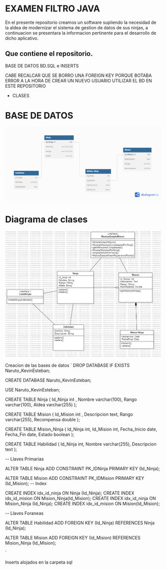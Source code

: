 # EXAMEN FILTRO JAVA 

En el presente repositorio creamos un software supliendo la necesidad de la aldea de modernizar el sistema de gestion de datos de sus ninjas, a continuacion se presentara la informacion pertinente para el desarrollo de dicho aplicativo. 

## Que contiene el repositorio. 

BASE DE DATOS BD.SQL e INSERTS 

CABE RECALCAR QUE SE BORRO UNA FOREIGN KEY PORQUE BOTABA ERROR A LA HORA DE CREAR UN NUEVO USUARIO UTILIZAR EL BD EN ESTE REPOSITORIO 

* CLASES 

# BASE DE DATOS 

![](./sql/DiagramaEntidadRelacion.png)

# Diagrama de clases 
![](./sql/Main.png)

Creacion de las bases de datos 
`  DROP DATABASE IF EXISTS Naruto_KevinEsteban; 

  CREATE DATABASE  Naruto_KevinEsteban;

  USE Naruto_KevinEsteban;


  CREATE TABLE Ninja (
    Id_Ninja int ,
    Nombre varchar(100),
    Rango varchar(100),
    Aldea varchar(255)
  );

  CREATE TABLE Mision (
    Id_Mision int ,
    Descripcion text,
    Rango varchar(255),
    Recompensa double
  );

  CREATE TABLE Mision_Ninja (
    Id_Ninja int,
    Id_Mision int,
    Fecha_Inicio date,
    Fecha_Fin date,
    Estado boolean
  );

  CREATE TABLE Habilidad (
    Id_Ninja int,
    Nombre varchar(255),
    Descripcion text
  );



  -- Llaves Primarias 


  ALTER TABLE Ninja ADD CONSTRAINT PK_IDNinja PRIMARY KEY (Id_Ninja); 

  ALTER TABLE Mision ADD CONSTRAINT PK_IDMision PRIMARY KEY (Id_Mision); 
  -- Index 

  CREATE INDEX idx_id_ninja ON Ninja (Id_Ninja);
  CREATE INDEX idx_id_mision ON Mision_Ninja(Id_Mision); 
  CREATE INDEX idx_id_ninja ON Mision_Ninja (Id_Ninja);
  CREATE INDEX idx_id_mision ON Mision(Id_Mision); 




  -- Llaves Foraneas 

  ALTER TABLE Habilidad ADD FOREIGN KEY (Id_Ninja) REFERENCES Ninja (Id_Ninja);

  ALTER TABLE Mision ADD FOREIGN KEY (Id_Mision) REFERENCES Mision_Ninja (Id_Mision);



`

Inserts alojados en la carpeta sql 


